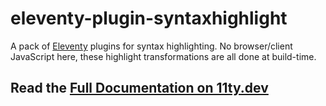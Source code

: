 # eleventy-plugin-syntaxhighlight

A pack of [Eleventy](https://github.com/11ty/eleventy) plugins for syntax highlighting. No browser/client JavaScript here, these highlight transformations are all done at build-time.

## Read the [Full Documentation on 11ty.dev](https://www.11ty.dev/docs/plugins/syntaxhighlight/)


